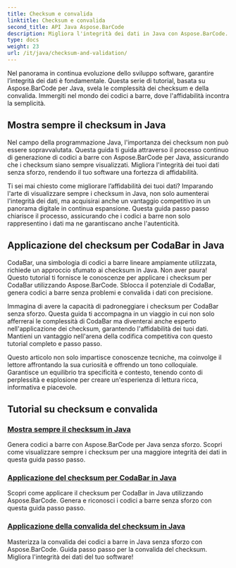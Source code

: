 ```yaml
---
title: Checksum e convalida
linktitle: Checksum e convalida
second_title: API Java Aspose.BarCode
description: Migliora l'integrità dei dati in Java con Aspose.BarCode. Genera codici a barre senza sforzo, visualizza sempre i checksum e padroneggia CodaBar e la convalida generale dei checksum.
type: docs
weight: 23
url: /it/java/checksum-and-validation/
---
```



Nel panorama in continua evoluzione dello sviluppo software, garantire l’integrità dei dati è fondamentale. Questa serie di tutorial, basata su Aspose.BarCode per Java, svela le complessità dei checksum e della convalida. Immergiti nel mondo dei codici a barre, dove l'affidabilità incontra la semplicità.

## Mostra sempre il checksum in Java

Nel campo della programmazione Java, l'importanza dei checksum non può essere sopravvalutata. Questa guida ti guida attraverso il processo continuo di generazione di codici a barre con Aspose.BarCode per Java, assicurando che i checksum siano sempre visualizzati. Migliora l'integrità dei tuoi dati senza sforzo, rendendo il tuo software una fortezza di affidabilità.

Ti sei mai chiesto come migliorare l’affidabilità dei tuoi dati? Imparando l'arte di visualizzare sempre i checksum in Java, non solo aumenterai l'integrità dei dati, ma acquisirai anche un vantaggio competitivo in un panorama digitale in continua espansione. Questa guida passo passo chiarisce il processo, assicurando che i codici a barre non solo rappresentino i dati ma ne garantiscano anche l'autenticità.

## Applicazione del checksum per CodaBar in Java

CodaBar, una simbologia di codici a barre lineare ampiamente utilizzata, richiede un approccio sfumato ai checksum in Java. Non aver paura! Questo tutorial ti fornisce le conoscenze per applicare i checksum per CodaBar utilizzando Aspose.BarCode. Sblocca il potenziale di CodaBar, genera codici a barre senza problemi e convalida i dati con precisione.

Immagina di avere la capacità di padroneggiare i checksum per CodaBar senza sforzo. Questa guida ti accompagna in un viaggio in cui non solo afferrerai le complessità di CodaBar ma diventerai anche esperto nell'applicazione dei checksum, garantendo l'affidabilità dei tuoi dati. Mantieni un vantaggio nell'arena della codifica competitiva con questo tutorial completo e passo passo.

Questo articolo non solo impartisce conoscenze tecniche, ma coinvolge il lettore affrontando la sua curiosità e offrendo un tono colloquiale. Garantisce un equilibrio tra specificità e contesto, tenendo conto di perplessità e esplosione per creare un'esperienza di lettura ricca, informativa e piacevole.
## Tutorial su checksum e convalida
### [Mostra sempre il checksum in Java](./always-showing-checksum/)
Genera codici a barre con Aspose.BarCode per Java senza sforzo. Scopri come visualizzare sempre i checksum per una maggiore integrità dei dati in questa guida passo passo.
### [Applicazione del checksum per CodaBar in Java](./applying-checksum-codabar/)
Scopri come applicare il checksum per CodaBar in Java utilizzando Aspose.BarCode. Genera e riconosci i codici a barre senza sforzo con questa guida passo passo.
### [Applicazione della convalida del checksum in Java](./applying-checksum-validation/)
Masterizza la convalida dei codici a barre in Java senza sforzo con Aspose.BarCode. Guida passo passo per la convalida del checksum. Migliora l'integrità dei dati del tuo software!